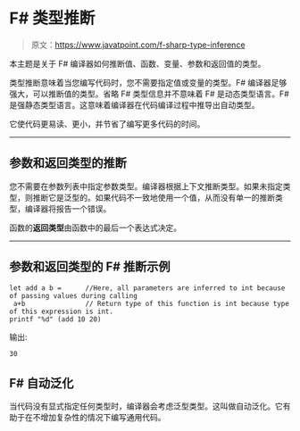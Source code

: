 # F# 类型推断

> 原文：<https://www.javatpoint.com/f-sharp-type-inference>

本主题是关于 F# 编译器如何推断值、函数、变量、参数和返回值的类型。

类型推断意味着当您编写代码时，您不需要指定值或变量的类型。F# 编译器足够强大，可以推断值的类型。省略 F# 类型信息并不意味着 F# 是动态类型语言。F# 是强静态类型语言。这意味着编译器在代码编译过程中推导出自动类型。

它使代码更易读、更小，并节省了编写更多代码的时间。

* * *

## 参数和返回类型的推断

您不需要在参数列表中指定参数类型。编译器根据上下文推断类型。如果未指定类型，则推断它是泛型的。如果代码不一致地使用一个值，从而没有单一的推断类型，编译器将报告一个错误。

函数的**返回类型**由函数中的最后一个表达式决定。

* * *

## 参数和返回类型的 F# 推断示例

```
let add a b =      //Here, all parameters are inferred to int because of passing values during calling
 a+b               // Return type of this function is int because type of this expression is int.
printf "%d" (add 10 20)

```

输出:

```
30

```

## F# 自动泛化

当代码没有显式指定任何类型时，编译器会考虑泛型类型。这叫做自动泛化。它有助于在不增加复杂性的情况下编写通用代码。